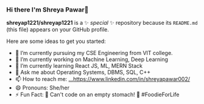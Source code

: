 ### Hi there I'm Shreya Pawar👋


**shreyap1221/shreyap1221** is a ✨ _special_ ✨ repository because its `README.md` (this file) appears on your GitHub profile.

Here are some ideas to get you started:

- 🔭 I’m currently pursuing my CSE Engineering from VIT college.
- 🔭 I’m currently working on Machine Learning, Deep Learning 
- 🌱 I’m currently learning React JS, ML, MERN Stack
- 💬 Ask me about Operating Systems, DBMS, SQL, C++
- 📫 How to reach me: [...](https://www.linkedin.com/in/shreyapawar002/)https://www.linkedin.com/in/shreyapawar002/
- 😄 Pronouns: She/her
- ⚡ Fun Fact: 🍔 Can't code on an empty stomach! 🍕 #FoodieForLife

